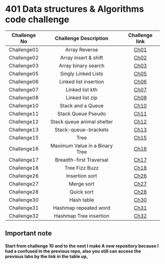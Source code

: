 # 401 Data structures & Algorithms code challenge

| Challenge No |     Challenge Description      |                                                       Challenge link                                                       |
|:------------:|:------------------------------:|:--------------------------------------------------------------------------------------------------------------------------:|
| Challenge01  |         Array Reverse          |         [Ch01](https://github.com/ghanemgit/data-structures-and-algorithms/tree/array-reverse/Challenge01#readme)          |
| Challenge02  |      Array insert & shift      |     [Ch02](https://github.com/ghanemgit/data-structures-and-algorithms/blob/array-insert-shift/Challenge02/README.md)      |
| Challenge03  |      Array binary search       |       [Ch03](https://github.com/ghanemgit/data-structures-and-algorithms/blob/linked-list-zip/Challenge03/README.md)       |
| Challenge05  |      Singly Linked Lists       |          [Ch05](https://github.com/ghanemgit/data-structures-and-algorithms/blob/main/Challenge05/README_Ch05.md)          |
| Challenge06  |     Linked list insertion      | [Ch06](https://github.com/ghanemgit/data-structures-and-algorithms/blob/linked-list-insertions/Challenge05/README_Ch06.md) |
| Challenge07  |        Linked list kth         |    [Ch07](https://github.com/ghanemgit/data-structures-and-algorithms/blob/linked-list-kth/Challenge05/README_Ch07.md)     |
| Challenge08  |        Linked list zip         |    [Ch08](https://github.com/ghanemgit/data-structures-and-algorithms/blob/linked-list-zip/Challenge05/README_Ch08.md)     |
| Challenge10  |       Stack and a Queue        |                                             [Ch10](app/README/README_Ch10.md)                                              |
| Challenge11  |       Stack Queue Pseudo       |                                             [Ch11](app/README/README_Ch11.md)                                              |
| Challenge12  |   Stack queue animal shelter   |                                             [Ch12](app/README/README_Ch12.md)                                              |
| Challenge13  |      Stack-queue-brackets      |                                             [Ch13](app/README/README_Ch13.md)                                              |
| Challenge15  |              Tree              |                                             [Ch15](app/README/README_Ch15.md)                                              |
| Challenge16  | Maximum Value in a Binary Tree |                                             [Ch16](app/README/README_Ch16.md)                                              |
| Challenge17  |    Breadth-first Traversal     |                                             [Ch17](app/README/README_Ch17.md)                                              |
| Challenge18  |         Tree Fizz Buzz         |                                             [Ch18](app/README/README_Ch18.md)                                              |
| Challenge26  |         Insertion sort         |                                             [Ch26](app/README/README_Ch26.md)                                              |
| Challenge27  |           Merge sort           |                                             [Ch27](app/README/README_Ch27.md)                                              |
| Challenge28  |           Quick sort           |                                             [Ch28](app/README/README_Ch28.md)                                              |
| Challenge30  |           Hash table           |                                             [Ch30](app/README/README_Ch30.md)                                              |
| Challenge31  |     Hashmap repeated word      |                                             [Ch31](app/README/README_Ch31.md)                                              |
| Challenge32  |     Hashmap Tree insertion     |                                            [Ch32](app/README/README_Ch32.md)                                              |



## Important note

#### Start from challenge 10 and to the next I make A new repository because I had a confused in the previous repo, also you still can access the previous labs by the link in the table up,